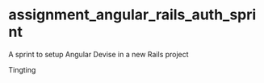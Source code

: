 # assignment_angular_rails_auth_sprint
A sprint to setup Angular Devise in a new Rails project

Tingting